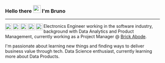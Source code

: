 ### Hello there <img src="https://media.giphy.com/media/hvRJCLFzcasrR4ia7z/giphy.gif" width="25px"> I'm Bruno
----------------------

<a href="https://www.linkedin.com/in/bruno-zimpel/"> <img align="left"
  alt="Bruno's LinkedIn" width="22px"
  src="https://raw.githubusercontent.com/TheDudeThatCode/TheDudeThatCode/master/Assets/Linkedin.svg"
  /> </a>

<a href="mailto:brunozimpel@gmail.com"> <img align="left" alt="Bruno's email"
  width="22px"
  src="https://raw.githubusercontent.com/TheDudeThatCode/TheDudeThatCode/master/Assets/Gmail.svg"
  /> </a>

<a href="https://github.com/brunozimpel"> <img align="left" alt="Bruno's Github"
  width="22px"
  src="https://raw.githubusercontent.com/peterthehan/peterthehan/master/assets/github.svg"
  /> </a>

<a href=https://www.instagram.com/brunozimpel/> <img align="left"
  alt="Bruno's Instagram" width="22px"
  src="https://raw.githubusercontent.com/TheDudeThatCode/TheDudeThatCode/master/Assets/Instagram.svg"
  /> </a>
  
<a href="https://open.spotify.com/user/22tbu2ca4z6xncdglwnxizdeq?si=54dc9857945d40b8">
  <img align="left" alt="Abhishek's Spotify" width="22px"
  src="https://raw.githubusercontent.com/peterthehan/peterthehan/master/assets/spotify.svg"
  /> </a>

Electronics Engineer working in the software industry, background with Data
Analytics and Product Management, currently working as a Project Manager @
[Brick Abode](https://www.brickabode.com/).

I'm passionate about learning new things and finding ways to deliver business
value through tech. Data Science enthusiast, currently learning more about Data
Products.
